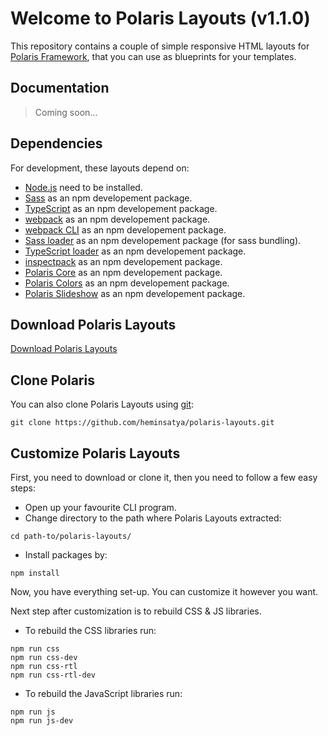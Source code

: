 # Welcome to Polaris Layouts (v1.1.0)

This repository contains a couple of simple responsive HTML layouts for [Polaris Framework](https://github.com/heminsatya/polaris-core), that you can use as blueprints for your templates.


## Documentation

> Coming soon...


## Dependencies

For development, these layouts depend on:

* [Node.js](https://nodejs.org/en/) need to be installed.
* [Sass](https://www.npmjs.com/package/sass) as an npm developement package.
* [TypeScript](https://www.npmjs.com/package/typescript) as an npm developement package.
* [webpack](https://www.npmjs.com/package/webpack) as an npm developement package.
* [webpack CLI](https://www.npmjs.com/package/webpack-cli) as an npm developement package.
* [Sass loader](https://www.npmjs.com/package/sass-loader) as an npm developement package (for sass bundling).
* [TypeScript loader](https://www.npmjs.com/package/ts-loader) as an npm developement package.
* [inspectpack](https://www.npmjs.com/package/inspectpack) as an npm developement package.
* [Polaris Core](https://www.npmjs.com/package/polaris-core) as an npm developement package.
* [Polaris Colors](https://github.com/heminsatya/polaris-colors) as an npm developement package.
* [Polaris Slideshow](https://github.com/heminsatya/polaris-slideshow) as an npm developement package.


## Download Polaris Layouts

[Download Polaris Layouts](https://github.com/heminsatya/polaris-layouts/releases)


## Clone Polaris

You can also clone Polaris Layouts using [git](https://git-scm.com/):

```
git clone https://github.com/heminsatya/polaris-layouts.git
```


## Customize Polaris Layouts

First, you need to download or clone it, then you need to follow a few easy steps:

* Open up your favourite CLI program.
* Change directory to the path where Polaris Layouts extracted:
```
cd path-to/polaris-layouts/
```
* Install packages by:
```
npm install
```

Now, you have everything set-up. You can customize it however you want.

Next step after customization is to rebuild CSS & JS libraries.

* To rebuild the CSS libraries run:
```
npm run css
npm run css-dev
npm run css-rtl
npm run css-rtl-dev
```

* To rebuild the JavaScript libraries run:
```
npm run js
npm run js-dev
```
